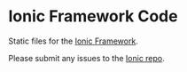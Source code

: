 Ionic Framework Code
==========

Static files for the [Ionic Framework](http://ionicframework.com/).

Please submit any issues to the [Ionic repo](https://github.com/driftyco/ionic).
